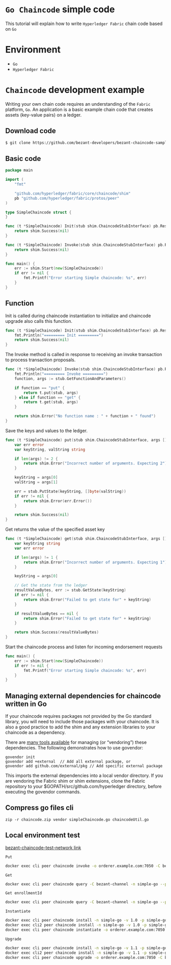# `Go Chaincode` simple code
This tutorial will explain how to write `Hyperledger Fabric` chain code based on `Go`

# Environment
+ `Go`
+ `Hyperledger Fabric`


# `Chaincode` development example
Writing your own chain code requires an understanding of the `Fabric` platform, `Go`. An application is a basic example chain code that creates assets (key-value pairs) on a ledger.

## Download code
```sh
$ git clone https://github.com/bezant-developers/bezant-chaincode-samples-go.git
```

## Basic code
```go
package main

import (
	"fmt"

	"github.com/hyperledger/fabric/core/chaincode/shim"
	pb "github.com/hyperledger/fabric/protos/peer"
)

type SimpleChaincode struct {
}

func (t *SimpleChaincode) Init(stub shim.ChaincodeStubInterface) pb.Response {
	return shim.Success(nil)
}

func (t *SimpleChaincode) Invoke(stub shim.ChaincodeStubInterface) pb.Response {
	return shim.Success(nil)
}

func main() {
	err := shim.Start(new(SimpleChaincode))
	if err != nil {
		fmt.Printf("Error starting Simple chaincode: %s", err)
	}
}
```

## Function
Init is called during chaincode instantiation to initialize and chaincode upgrade also calls this function.
```go
func (t *SimpleChaincode) Init(stub shim.ChaincodeStubInterface) pb.Response {
	fmt.Println("========= Init =========")
	return shim.Success(nil)
}
```

The Invoke method is called in response to receiving an invoke transaction to process transaction proposals.
```go
func (t *SimpleChaincode) Invoke(stub shim.ChaincodeStubInterface) pb.Response {
	fmt.Println("========= Invoke =========")
	function, args := stub.GetFunctionAndParameters()

	if function == "put" {
		return t.put(stub, args)
	} else if function == "get" {
		return t.get(stub, args)
	}

	return shim.Error("No function name : " + function + " found")
}
```

Save the keys and values to the ledger.
```go
func (t *SimpleChaincode) put(stub shim.ChaincodeStubInterface, args []string) pb.Response {
	var err error
	var keyString, valString string

	if len(args) != 2 {
		return shim.Error("Incorrect number of arguments. Expecting 2")
	}

	keyString = args[0]
	valString = args[1]

	err = stub.PutState(keyString, []byte(valString))
	if err != nil {
		return shim.Error(err.Error())
	}

	return shim.Success(nil)
}
```

Get returns the value of the specified asset key
```go
func (t *SimpleChaincode) get(stub shim.ChaincodeStubInterface, args []string) pb.Response {
	var keyString string
	var err error

	if len(args) != 1 {
		return shim.Error("Incorrect number of arguments. Expecting 1")
	}

	keyString = args[0]

	// Get the state from the ledger
	resultValueBytes, err := stub.GetState(keyString)
	if err != nil {
		return shim.Error("Failed to get state for" + keyString)
	}

	if resultValueBytes == nil {
		return shim.Error("Failed to get state for" + keyString)
	}

	return shim.Success(resultValueBytes)
}
```

Start the chaincode process and listen for incoming endorsement requests
```go
func main() {
	err := shim.Start(new(SimpleChaincode))
	if err != nil {
		fmt.Printf("Error starting Simple chaincode: %s", err)
	}
}
```

## Managing external dependencies for chaincode written in Go
If your chaincode requires packages not provided by the Go standard library, you will need to include those packages with your chaincode. It is also a good practice to add the shim and any extension libraries to your chaincode as a dependency.

There are [many tools available](https://github.com/golang/go/wiki/PackageManagementTools) for managing (or “vendoring”) these dependencies. The following demonstrates how to use govendor:

``` 
govendor init
govendor add +external  // Add all external package, or
govendor add github.com/external/pkg // Add specific external package
```
This imports the external dependencies into a local vendor directory. If you are vendoring the Fabric shim or shim extensions, clone the Fabric repository to your $GOPATH/src/github.com/hyperledger directory, before executing the govendor commands.

## Compress go files cli
``` console
zip -r chaincode.zip vendor simpleChaincode.go chaincodeUtil.go 
```

## Local environment test
[bezant-chaincode-test-network link](https://github.com/bezant-developers/bezant-chaincode-test-network)

``Put``
```bash
docker exec cli peer chaincode invoke -o orderer.example.com:7050 -C bezant-channel -n simple-go --peerAddresses peer0.bezant.example.com:7051 -c '{"Args":["put", "a", "10"]}'
```

``Get``
```bash
docker exec cli peer chaincode query -C bezant-channel -n simple-go --peerAddresses peer0.bezant.example.com:7051 -c '{"Args":["get", "a"]}'
```

``Get enrollmentId``
```bash
docker exec cli peer chaincode query -C bezant-channel -n simple-go --peerAddresses peer0.bezant.example.com:7051 -c '{"Args":["getEnrollmentId"]}'
```

``Instantiate``
```bash
docker exec cli peer chaincode install -n simple-go -v 1.0 -p simple-go
docker exec cli2 peer chaincode install -n simple-go -v 1.0 -p simple-go                                                                                            
docker exec cli peer chaincode instantiate -o orderer.example.com:7050 -C bezant-channel -n simple-go -v 1.0 -c '{"Args":["init"]}'               
```

``Upgrade``
```bash
docker exec cli peer chaincode install -n simple-go -v 1.1 -p simple-go
docker exec cli2 peer chaincode install -n simple-go -v 1.1 -p simple-go                                                                                            
docker exec cli peer chaincode upgrade -o orderer.example.com:7050 -C bezant-channel -n simple-go -v 1.1 -c '{"Args":["init"]}'               
```